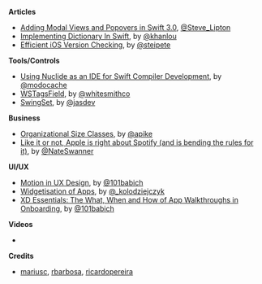 
**Articles**

* [Adding Modal Views and Popovers in Swift 3.0](https://makeapppie.com/2016/06/30/adding-modal-views-and-popovers-in-swift-3-0/), [@Steve_Lipton](https://twitter.com/Steve_Lipton)
* [Implementing Dictionary In Swift](http://khanlou.com/2016/07/implementing-dictionary-in-swift/), by [@khanlou](https://twitter.com/khanlou)
* [Efficient iOS Version Checking](https://pspdfkit.com/blog/2016/efficient-iOS-version-checking/), by [@steipete](https://twitter.com/steipete)


**Tools/Controls**

* [Using Nuclide as an IDE for Swift Compiler Development](http://modocache.io/using-nuclide-for-swift-compiler-development), by [@modocache](https://twitter.com/modocache)
* [WSTagsField](https://github.com/whitesmith/WSTagsField), by [@whitesmithco](https://twitter.com/whitesmithco)
* [SwingSet](https://github.com/Jasdev/SwingSet), by [@jasdev](https://twitter.com/jasdev)

**Business**

* [Organizational Size Classes](http://www.allenpike.com/2016/organizational-size-classes/), by [@apike](http://www.twitter.com/apike/)
* [Like it or not, Apple is right about Spotify (and is bending the rules for it)](http://thenextweb.com/apple/2016/07/03/apple-spotify-app-store-rules/), by [@NateSwanner](https://twitter.com/NateSwanner)

**UI/UX**

* [Motion in UX Design](http://babich.biz/motion-in-ux-design/), by [@101babich](https://twitter.com/101babich)
* [Widgetisation of Apps](https://medium.com/@_kolodziejczyk/widgetisation-of-apps-99513ebeb5), by [@_kolodziejczyk](https://twitter.com/_kolodziejczyk)
* [XD Essentials: The What, When and How of App Walkthroughs in Onboarding](http://blogs.adobe.com/creativecloud/onboarding-the-what-when-and-how-of-app-walkthroughs/), by [@101babich](https://twitter.com/101babich)

**Videos**

*

**Credits**

* [mariusc](https://github.com/mariusc), [rbarbosa](https://github.com/rbarbosa), [ricardopereira](https://github.com/ricardopereira)
